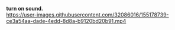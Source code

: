 **turn on sound.**  
https://user-images.githubusercontent.com/32086016/155178739-ce3a54aa-dade-4edd-8d8a-b9120bd20b91.mp4

